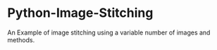 # Python-Image-Stitching
An Example of image stitching using a variable number of images and methods.
